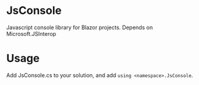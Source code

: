 # JsConsole
Javascript console library for Blazor projects.  Depends on Microsoft.JSInterop

# Usage
Add JsConsole.cs to your solution, and add `using <namespace>.JsConsole`.
